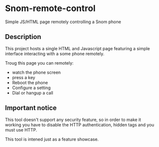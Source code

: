 # Snom-remote-control

Simple JS/HTML page remotely controlling a Snom phone

## Description

This project hosts a single HTML and Javascript page featuring a simple interface interacting with a some phone remotely.

Troug this page you can remotely:

* watch the phone screen
* press a key
* Reboot the phone
* Configure a setting
* Dial or hangup a call

## Important notice

This tool doesn't support any security feature, so in order to make it working you have to disable the HTTP authentication, hidden tags and you must use HTTP.

This tool is intened just as a feature showcase.
